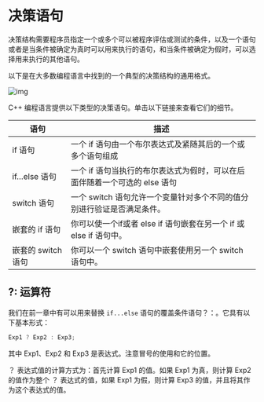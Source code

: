 # 决策语句

决策结构需要程序员指定一个或多个可以被程序评估或测试的条件，以及一个语句或者是当条件被确定为真时可以用来执行的语句，和当条件被确定为假时，可以选择用来执行的其他语句。

以下是在大多数编程语言中找到的一个典型的决策结构的通用格式。

![img](https://doc.yonyoucloud.com/doc/wiki/project/cplusplus/images/cpp_decision_making.jpg)

C++ 编程语言提供以下类型的决策语句。单击以下链接来查看它们的细节。

| 语句               | 描述                                                         |
| ------------------ | ------------------------------------------------------------ |
| if 语句            | 一个 if 语句由一个布尔表达式及紧随其后的一个或多个语句组成   |
| if…else 语句       | 一个 if 语句当执行的布尔表达式为假时，可以在后面伴随着一个可选的 else 语句 |
| switch 语句        | 一个 switch 语句允许一个变量针对多个不同的值分别进行验证是否满足条件。 |
| 嵌套的 if 语句     | 你可以使一个if或者 else if 语句嵌套在另一个 if 或 else if 语句中。 |
| 嵌套的 switch 语句 | 你可以一个 switch 语句中嵌套使用另一个 switch 语句中。       |

## ?: 运算符

我们在前一章中有可以用来替换 `if...else` 语句的覆盖条件语句？：。它具有以下基本形式：

```c++
Exp1 ? Exp2 : Exp3;
```

其中 Exp1、Exp2 和 Exp3 是表达式。注意冒号的使用和它的位置。

？ 表达式值的计算方式为：首先计算 Exp1 的值。如果 Exp1 为真，则计算 Exp2 的值作为整个 ？ 表达式的值，如果 Exp1 为假，则计算 Exp3 的值，并且将其作为这个表达式的值。